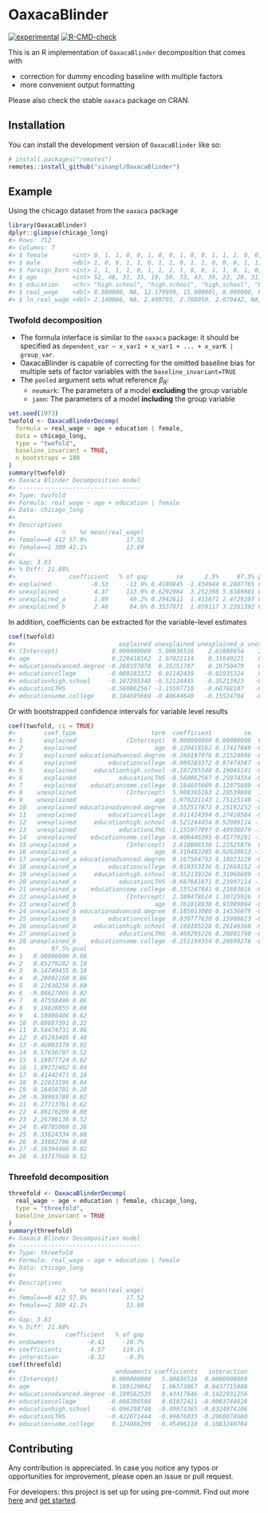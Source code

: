 
<!-- README.md is generated from README.Rmd. Please edit that file -->

# OaxacaBlinder

<!-- badges: start -->

[![experimental](http://badges.github.io/stability-badges/dist/experimental.svg)](http://github.com/badges/stability-badges)
[![R-CMD-check](https://github.com/sinanpl/OaxacaBlinder/actions/workflows/R-CMD-check.yaml/badge.svg)](https://github.com/sinanpl/OaxacaBlinder/actions/workflows/R-CMD-check.yaml)
<!-- badges: end -->

This is an R implementation of `OaxacaBlinder` decomposition that comes
with

- correction for dummy encoding baseline with multiple factors
- more convenient output formatting

Please also check the stable `oaxaca` package on CRAN.

## Installation

You can install the development version of `OaxacaBlinder` like so:

``` r
# install.packages("remotes")
remotes::install_github("sinanpl/OaxacaBlinder")
```

## Example

Using the chicago dataset from the `oaxaca` package

``` r
library(OaxacaBlinder)
dplyr::glimpse(chicago_long)
#> Rows: 712
#> Columns: 7
#> $ female       <int> 0, 1, 1, 0, 0, 1, 0, 0, 1, 0, 0, 1, 1, 1, 0, 0, 0, 0, 0, …
#> $ male         <dbl> 1, 0, 0, 1, 1, 0, 1, 1, 0, 1, 1, 0, 0, 0, 1, 1, 1, 1, 1, …
#> $ foreign_born <int> 1, 1, 1, 1, 0, 1, 1, 1, 1, 0, 0, 1, 1, 0, 1, 0, 0, 1, 1, …
#> $ age          <int> 52, 46, 31, 35, 19, 50, 33, 43, 39, 22, 28, 31, 30, 20, 6…
#> $ education    <chr> "high.school", "high.school", "high.school", "high.school…
#> $ real_wage    <dbl> 8.500000, NA, 12.179999, 15.000001, 8.000000, NA, 10.0000…
#> $ ln_real_wage <dbl> 2.140066, NA, 2.499795, 2.708050, 2.079442, NA, 2.302585,…
```

### Twofold decomposition

- The formula interface is similar to the `oaxaca` package: it should be
  specified as
  `dependent_var ~ x_var1 + x_var1 + ... + x_varK | group_var`.
- OaxacaBlinder is capable of correcting for the omitted baseline bias
  for multiple sets of factor variables with the
  `baseline_invariant=TRUE`
- The `pooled` argument sets what reference $\beta_R$:
  - `neumark`: The parameters of a model **excluding** the group
    variable
  - `jann`: The parameters of a model **including** the group variable

``` r
set.seed(1973)
twofold <- OaxacaBlinderDecomp(
  formula = real_wage ~ age + education | female,
  data = chicago_long,
  type = "twofold",
  baseline_invariant = TRUE,
  n_bootstraps = 100
)
summary(twofold)
#> Oaxaca Blinder Decomposition model
#> ----------------------------------
#> Type: twofold
#> Formula: real_wage ~ age + education | female
#> Data: chicago_long
#> 
#> Descriptives
#>             n    %n mean(real_wage)
#> female==0 412 57.9%           17.52
#> female==1 300 42.1%           13.69
#> 
#> Gap: 3.83
#> % Diff: 21.88%
#>               coefficient   % of gap        se      2.5%     97.5% pval
#> explained           -0.53     -13.9% 0.4180845 -1.434944 0.2887765 0.16
#> unexplained          4.37     113.9% 0.6292984  3.252398 5.6389801 0.00
#> unexplained_a        1.89      49.2% 0.2942611  1.411671 2.4729207 0.00
#> unexplained_b        2.48      64.6% 0.3537071  1.859117 3.2261392 0.00
```

In addition, coefficients can be extracted for the variable-level
estimates

``` r
coef(twofold)
#>                             explained unexplained unexplained_a unexplained_b
#> (Intercept)               0.000000000  5.00836516    2.61888654    2.38947862
#> age                       0.220418162  1.07822114    0.31640221    0.76181894
#> educationadvanced.degree -0.260197078  0.35251787    0.16750479    0.18501308
#> educationcollege         -0.009283372  0.01142439   -0.01935324    0.03077763
#> educationhigh.school     -0.107295348 -0.52124445   -0.35213923   -0.16910523
#> educationLTHS            -0.560862567 -1.15597710   -0.68768187   -0.46829523
#> educationsome.college     0.184695669 -0.40644640   -0.15524704   -0.25119935
```

Or with bootstrapped confidence intervals for variable level results

``` r
coef(twofold, ci = TRUE)
#>        coef_type                     term  coefficient         se         2.5%
#> 1      explained              (Intercept)  0.000000000 0.00000000  0.000000000
#> 2      explained                      age  0.220418162 0.17417049 -0.091410524
#> 3      explained educationadvanced.degree -0.260197078 0.21524096 -0.773532447
#> 4      explained         educationcollege -0.009283372 0.07474587 -0.132752600
#> 5      explained     educationhigh.school -0.107295348 0.19045141 -0.586152875
#> 6      explained            educationLTHS -0.560862567 0.25074354 -0.939880049
#> 7      explained    educationsome.college  0.184695669 0.12875609 -0.003837003
#> 8    unexplained              (Intercept)  5.008365163 2.20539880  1.082182846
#> 9    unexplained                      age  1.078221143 1.75125140 -2.158891075
#> 10   unexplained educationadvanced.degree  0.352517873 0.25192252 -0.097228220
#> 11   unexplained         educationcollege  0.011424394 0.27418584 -0.468845582
#> 12   unexplained     educationhigh.school -0.521244454 0.52009114 -1.379697757
#> 13   unexplained            educationLTHS -1.155977097 0.40936979 -1.924458790
#> 14   unexplained    educationsome.college -0.406446395 0.45779201 -1.204477533
#> 15 unexplained_a              (Intercept)  2.618886538 1.22525976  0.545658939
#> 16 unexplained_a                      age  0.316402205 0.92630813 -1.588336437
#> 17 unexplained_a educationadvanced.degree  0.167504793 0.10923229 -0.020622568
#> 18 unexplained_a         educationcollege -0.019353236 0.12660152 -0.239781100
#> 19 unexplained_a     educationhigh.school -0.352139226 0.31068609 -0.935464044
#> 20 unexplained_a            educationLTHS -0.687681871 0.23997114 -1.174277347
#> 21 unexplained_a    educationsome.college -0.155247041 0.21803016 -0.551545319
#> 22 unexplained_b              (Intercept)  2.389478624 1.10725926  0.548002919
#> 23 unexplained_b                      age  0.761818938 0.91009894 -0.985627670
#> 24 unexplained_b educationadvanced.degree  0.185013080 0.14536079 -0.070810349
#> 25 unexplained_b         educationcollege  0.030777630 0.15900823 -0.267248679
#> 26 unexplained_b     educationhigh.school -0.169105228 0.26146368 -0.635785709
#> 27 unexplained_b            educationLTHS -0.468295226 0.20801790 -0.861886628
#> 28 unexplained_b    educationsome.college -0.251199354 0.26699278 -0.674083534
#>          97.5% pval
#> 1   0.00000000 0.00
#> 2   0.65279282 0.10
#> 3   0.14749455 0.18
#> 4   0.20092160 0.86
#> 5   0.22638256 0.60
#> 6  -0.08627095 0.02
#> 7   0.47558496 0.06
#> 8   9.19828855 0.00
#> 9   4.10080406 0.62
#> 10  0.89887391 0.22
#> 11  0.54474731 0.96
#> 12  0.45293495 0.40
#> 13 -0.46003370 0.02
#> 14  0.57630707 0.52
#> 15  5.18077724 0.02
#> 16  1.89272482 0.84
#> 17  0.41442471 0.16
#> 18  0.22033196 0.84
#> 19  0.16458701 0.28
#> 20 -0.30903780 0.02
#> 21  0.27713761 0.62
#> 22  4.89176209 0.00
#> 23  2.26706136 0.52
#> 24  0.48785069 0.26
#> 25  0.33624334 0.88
#> 26  0.33882796 0.60
#> 27 -0.16394466 0.02
#> 28  0.33717668 0.52
```

### Threefold decomposition

``` r
threefold <- OaxacaBlinderDecomp(
  real_wage ~ age + education | female, chicago_long,
  type = "threefold",
  baseline_invariant = TRUE
)
summary(threefold)
#> Oaxaca Blinder Decomposition model
#> ----------------------------------
#> Type: threefold
#> Formula: real_wage ~ age + education | female
#> Data: chicago_long
#> 
#> Descriptives
#>             n    %n mean(real_wage)
#> female==0 412 57.9%           17.52
#> female==1 300 42.1%           13.69
#> 
#> Gap: 3.83
#> % Diff: 21.88%
#>              coefficient   % of gap
#> endowments         -0.41     -10.7%
#> coefficients        4.57     119.1%
#> interaction        -0.32      -8.3%
coef(threefold)
#>                            endowments coefficients   interaction
#> (Intercept)               0.000000000   5.00836516  0.0000000000
#> age                       0.189129042   1.06573867  0.0437715888
#> educationadvanced.degree -0.199562539   0.43417646 -0.1422931256
#> educationcollege         -0.008208598   0.01072411 -0.0003744928
#> educationhigh.school     -0.096298746  -0.49974365 -0.0324974106
#> educationLTHS            -0.422071444  -0.99876035 -0.2960078660
#> educationsome.college     0.124886299  -0.45496110  0.1083240704
```

## Contributing

Any contribution is appreciated. In case you notice any typos or
opportunities for improvement, please open an issue or pull request.

For developers: this project is set up for using pre-commit. Find out
more [here](https://lorenzwalthert.github.io/precommit/) and [get
started](https://lorenzwalthert.github.io/precommit/articles/precommit.html).
